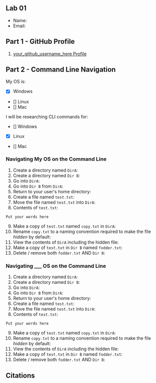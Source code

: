 ## Lab 01

- Name:
- Email:

## Part 1 - GitHub Profile

1. [your_github_username_here Profile](FIXTHISURL-https://github.com/your_username)

## Part 2 - Command Line Navigation

My OS is:
- [x] Windows
- [] Linux
- [] Mac

I will be researching CLI commands for:
- [] Windows
- [x] Linux
- [] Mac

### Navigating My OS on the Command Line

1. Create a directory named `DirA`:
2. Create a directory named `Dir B`:
3. Go into `DirA`:
4. Go into `Dir B` from `DirA`:
5. Return to your user's home directory:
6. Create a file named `test.txt`:
7. Move the file named `test.txt` into `DirA`:
8. Contents of `test.txt`:
```
Put your words here
```
9. Make a copy of `test.txt` named `copy.txt` in `DirA`:
10. Rename `copy.txt` to a naming convention required to make the file *hidden* by default:
11. View the contents of `DirA` including the hidden file: 
12. Make a copy of `test.txt` in `Dir B` named `fodder.txt`:
13. Delete / remove both `fodder.txt` AND `Dir B`:

### Navigating ___ OS on the Command Line

1. Create a directory named `DirA`:
2. Create a directory named `Dir B`:
3. Go into `DirA`:
4. Go into `Dir B` from `DirA`:
5. Return to your user's home directory:
6. Create a file named `test.txt`:
7. Move the file named `test.txt` into `DirA`:
8. Contents of `test.txt`:
```
Put your words here
```
9. Make a copy of `test.txt` named `copy.txt` in `DirA`:
10. Rename `copy.txt` to a naming convention required to make the file *hidden* by default:
11. View the contents of `DirA` including the hidden file: 
12. Make a copy of `test.txt` in `Dir B` named `fodder.txt`:
13. Delete / remove both `fodder.txt` AND `Dir B`:

## Citations





